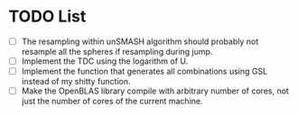 # TODO List

- [ ] The resampling within unSMASH algorithm should probably not resample all the spheres if resampling during jump.
- [ ] Implement the TDC using the logarithm of U.
- [ ] Implement the function that generates all combinations using GSL instead of my shitty function.
- [ ] Make the OpenBLAS library compile with arbitrary number of cores, not just the number of cores of the current machine.
